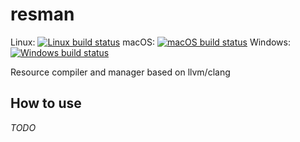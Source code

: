 # resman

Linux: [![Linux build status](https://travis-matrix-badges.herokuapp.com/repos/nohajc/resman/branches/master/2)](https://travis-ci.org/nohajc/resman)
macOS: [![macOS build status](https://travis-matrix-badges.herokuapp.com/repos/nohajc/resman/branches/master/1)](https://travis-ci.org/nohajc/resman)
Windows: [![Windows build status](https://ci.appveyor.com/api/projects/status/github/nohajc/resman?branch=master&svg=true)](https://ci.appveyor.com/project/nohajc/resman)

Resource compiler and manager based on llvm/clang

## How to use
*TODO*
